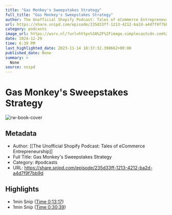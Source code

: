 ```yaml
---
title: "Gas Monkey's Sweepstakes Strategy"
full_title: "Gas Monkey's Sweepstakes Strategy"
author: The Unofficial Shopify Podcast: Tales of eCommerce Entrepreneurship
url: https://share.snipd.com/episode/235d33ff-1213-4212-ba2d-a4d7f9f7bb9d
category: podcasts
image_url: https://wsrv.nl/?url=https%3A%2F%2Fimage.simplecastcdn.com%2Fimages%2Ff4815144-b38e-446b-a84a-9a0b83ba5f93%2F84f0f5ad-d5bd-41eb-889a-29cf91ed3fce%2F3000x3000%2Fepisode-art-2021.jpg%3Faid%3Drss_feed&w=100&h=100
date: 2024-12-29
time: 6:39 PM
last_highlighted_date: 2023-11-14 18:37:32.398662+00:00
published_date: None
summary: >
  None
source: snipd
---
```

# Gas Monkey's Sweepstakes Strategy

![rw-book-cover](https://wsrv.nl/?url=https%3A%2F%2Fimage.simplecastcdn.com%2Fimages%2Ff4815144-b38e-446b-a84a-9a0b83ba5f93%2F84f0f5ad-d5bd-41eb-889a-29cf91ed3fce%2F3000x3000%2Fepisode-art-2021.jpg%3Faid%3Drss_feed&w=100&h=100)

## Metadata
- Author: [[The Unofficial Shopify Podcast: Tales of eCommerce Entrepreneurship]]
- Full Title: Gas Monkey's Sweepstakes Strategy
- Category: #podcasts
- URL: https://share.snipd.com/episode/235d33ff-1213-4212-ba2d-a4d7f9f7bb9d

## Highlights
- 1min Snip ([Time 0:13:17](https://share.snipd.com/snip/df94a00f-a097-4d80-b660-5e0cdbc73de5))
- 1min Snip ([Time 0:30:39](https://share.snipd.com/snip/c35ee96e-4791-4ba5-ba28-8b34fb0e728d))


